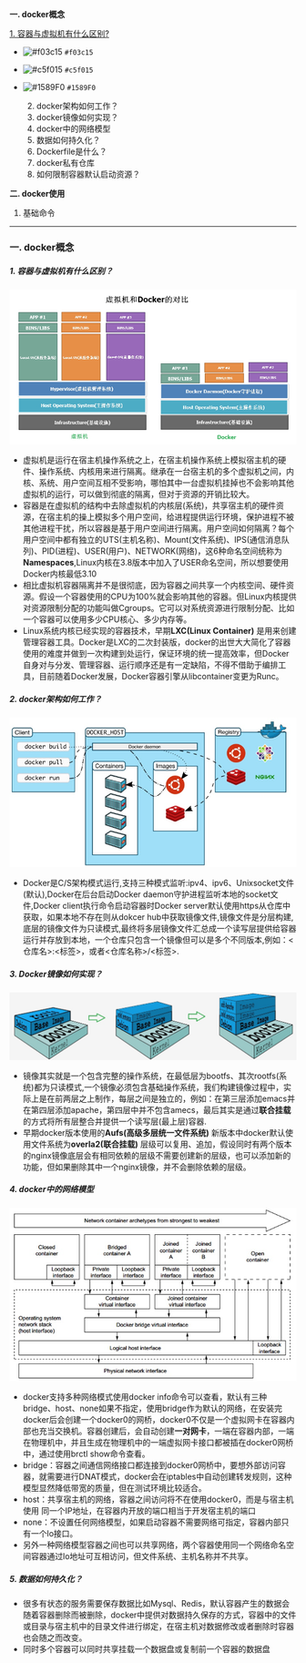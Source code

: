 **一. docker概念**

  [1. 容器与虚拟机有什么区别?](https://github.com/Myrecord/Docker/blob/master/README.md)

- ![#f03c15](https://placehold.it/15/f03c15/000000?text=+) `#f03c15`
- ![#c5f015](https://placehold.it/15/c5f015/000000?text=+) `#c5f015`
- ![#1589F0](https://placehold.it/15/1589F0/000000?text=+) `#1589F0`
  
  2. docker架构如何工作？
  3. docker镜像如何实现？
  4. docker中的网络模型
  5. 数据如何持久化？
  6. Dockerfile是什么？
  7. docker私有仓库
  8. 如何限制容器默认启动资源？

**二. docker使用**
  1. 基础命令
----
### 一. docker概念
##### 1. 容器与虚拟机有什么区别？
![1.jpg](https://github.com/Myrecord/Docker/blob/master/1.jpg)
* 虚拟机是运行在宿主机操作系统之上，在宿主机操作系统上模拟宿主机的硬件、操作系统、内核用来进行隔离。继承在一台宿主机的多个虚拟机之间，内核、系统、用户空间互相不受影响，哪怕其中一台虚拟机挂掉也不会影响其他虚拟机的运行，可以做到彻底的隔离，但对于资源的开销比较大。
* 容器是在虚拟机的结构中去除虚拟机的内核层(系统)，共享宿主机的硬件资源，在宿主机的操上模拟多个用户空间，给进程提供运行环境，保护进程不被其他进程干扰，所以容器是基于用户空间进行隔离。用户空间如何隔离？每个用户空间中都有独立的UTS(主机名称)、Mount(文件系统)、IPS(通信消息队列)、PID(进程)、USER(用户)、NETWORK(网络)，这6种命名空间统称为**Namespaces**,Linux内核在3.8版本中加入了USER命名空间，所以想要使用Docker内核最低3.10
* 相比虚拟机容器隔离并不是很彻底，因为容器之间共享一个内核空间、硬件资源。假设一个容器使用的CPU为100%就会影响其他的容器。但Linux内核提供对资源限制分配的功能叫做Cgroups。它可以对系统资源进行限制分配、比如一个容器可以使用多少CPU核心、多少内存等。
* Linux系统内核已经实现的容器技术，早期**LXC(Linux Container)** 是用来创建管理容器工具。Docker是LXC的二次封装版，docker的出世大大简化了容器使用的难度并做到一次构建到处运行，保证环境的统一提高效率，但Docker自身对与分发、管理容器、运行顺序还是有一定缺陷，不得不借助于编排工具，目前随着Docker发展，Docker容器引擎从libcontainer变更为Runc。
##### 2. docker架构如何工作？
![2.jpg](https://github.com/Myrecord/Docker/blob/master/2.jpg)
* Docker是C/S架构模式运行,支持三种模式监听:ipv4、ipv6、Unixsocket文件(默认),Docker在后台启动Docker daemon守护进程监听本地的socket文件,Docker client执行命令启动容器时Docker server默认使用https从仓库中获取，如果本地不存在则从dokcer hub中获取镜像文件,镜像文件是分层构建,底层的镜像文件为只读模式,最终将多层镜像文件汇总成一个读写层提供给容器运行并存放到本地，一个仓库只包含一个镜像但可以是多个不同版本,例如：&lt;仓库名&gt;:&lt;标签&gt;，或者&lt;仓库名称&gt;/&lt;标签&gt;.
##### 3. Docker镜像如何实现？
![3.jpg](https://github.com/Myrecord/Docker/blob/master/3.jpg)
* 镜像其实就是一个包含完整的操作系统，在最低层为bootfs、其次rootfs(系统)都为只读模式,一个镜像必须包含基础操作系统，我们构建镜像过程中，实际上是在前两层之上制作，每层之间是独立的，例如：在第三层添加emacs并在第四层添加apache，第四层中并不包含amecs，最后其实是通过**联合挂载**的方式将所有层整合并提供一个读写层(最上层)容器.
* 早期docker版本使用的**Aufs(高级多层统一文件系统)** 新版本中docker默认使用文件系统为**overla2(联合挂载)** 层级可以复用、追加，假设同时有两个版本的nginx镜像底层会有相同依赖的层级不需要创建新的层级，也可以添加新的功能，但如果删除其中一个nginx镜像，并不会删除依赖的层级。
##### 4. docker中的网络模型
![4.jpg](https://github.com/Myrecord/Docker/blob/master/4.jpg)
* docker支持多种网络模式使用docker info命令可以查看，默认有三种bridge、host、none如果不指定，使用bridge作为默认的网络，在安装完docker后会创建一个docker0的网桥，docker0不仅是一个虚拟网卡在容器内部也充当交换机。容器创建后，会自动创建**一对网卡**，一端在容器内部，一端在物理机中，并且生成在物理机中的一端虚拟网卡接口都被插在docker0网桥中，通过使用brctl show命令查看。
* bridge：容器之间通信网络接口都连接到docker0网桥中，要想外部访问容器，就需要进行DNAT模式，docker会在iptables中自动创建转发规则，这种模型显然降低带宽的质量，但在测试环境比较适合。
* host：共享宿主机的网络，容器之间访问将不在使用docker0，而是与宿主机使用
同一个IP地址，在容器内开放的端口相当于开发宿主机的端口
* none：不设置任何网络模型，如果启动容器不需要网络可指定，容器内部只有一个lo接口。
* 另外一种网络模型容器之间也可以共享网络，两个容器使用同一个网络命名空间容器通过lo地址可互相访问，但文件系统、主机名称并不共享。
##### 5. 数据如何持久化？
* 很多有状态的服务需要保存数据比如Mysql、Redis，默认容器产生的数据会随着容器删除而被删除，docker中提供对数据持久保存的方式，容器中的文件或目录与宿主机中的目录文件进行绑定，在宿主机对数据修改或者删除时容器也会随之而改变。
* 同时多个容器可以同时共享挂载一个数据盘或复制前一个容器的数据盘
